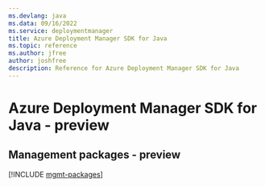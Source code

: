 ```yaml
---
ms.devlang: java
ms.data: 09/16/2022
ms.service: deploymentmanager
title: Azure Deployment Manager SDK for Java
ms.topic: reference
ms.author: jfree
author: joshfree
description: Reference for Azure Deployment Manager SDK for Java
---
```

# Azure Deployment Manager SDK for Java - preview

## Management packages - preview
[!INCLUDE [mgmt-packages](deployment-manager-mgmt-index.md)]